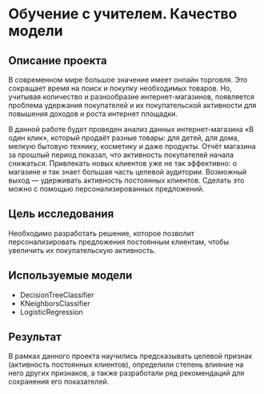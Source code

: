# Обучение с учителем. Качество модели

## Описание проекта
В современном мире большое значение имеет онлайн торговля. Это сокращает время на поиск и покупку необходимых товаров. Но, учитывая количество и разнообразие интернет-магазинов, появляется проблема удержания покупателей и их покупательской активности для повышения доходов и роста интернет площадки.

В данной работе будет проведен анализ данных интернет-магазина «В один клик», который продаёт разные товары: для детей, для дома, мелкую бытовую технику, косметику и даже продукты. Отчёт магазина за прошлый период показал, что активность покупателей начала снижаться. Привлекать новых клиентов уже не так эффективно: о магазине и так знает большая часть целевой аудитории. Возможный выход — удерживать активность постоянных клиентов. Сделать это можно с помощью персонализированных предложений.

## Цель исследования
Необходимо разработать решение, которое позволит персонализировать предложения постоянным клиентам, чтобы увеличить их покупательскую активность.

## Используемые модели
- DecisionTreeClassifier
- KNeighborsClassifier
- LogisticRegression

## Результат
В рамках данного проекта научились предсказывать целевой признак (активность постоянных клиентов), определили степень влияние на него других признаков, а также разработали ряд рекомендаций для сохранения его показателей.
